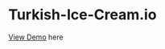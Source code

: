 # Turkish-Ice-Cream.io

<a href="https://arkyaray2002.github.io/Turkish-Ice-Cream.io/">View Demo</a> here